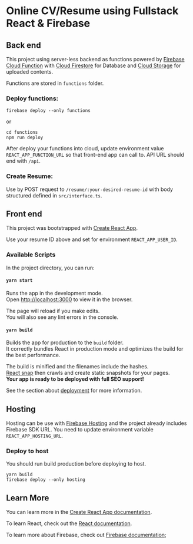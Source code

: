 # Online CV/Resume using Fullstack React & Firebase

## Back end
This project using server-less backend as functions powered by [Firebase Cloud Function](https://firebase.google.com/docs/functions)
with [Cloud Firestore](https://firebase.google.com/docs/firestore) for Database
and [Cloud Storage](https://firebase.google.com/docs/storage) for uploaded contents.

Functions are stored in `functions` folder.

### Deploy functions:

```
firebase deploy --only functions
```

or

```
cd functions
npm run deploy
```

After deploy your functions into cloud, update environment value `REACT_APP_FUNCTION_URL`
so that front-end app can call to.
API URL should end with `/api`.

### Create Resume:

Use by POST request to `/resume/:your-desired-resume-id` with body structured defined in `src/interface.ts`.

## Front end
This project was bootstrapped with [Create React App](https://github.com/facebook/create-react-app).

Use your resume ID above and set for environment `REACT_APP_USER_ID`.

### Available Scripts

In the project directory, you can run:

#### `yarn start`

Runs the app in the development mode.<br />
Open [http://localhost:3000](http://localhost:3000) to view it in the browser.

The page will reload if you make edits.<br />
You will also see any lint errors in the console.

#### `yarn build`

Builds the app for production to the `build` folder.<br />
It correctly bundles React in production mode and optimizes the build for the best performance.

The build is minified and the filenames include the hashes.<br />
[React snap](https://github.com/stereobooster/react-snap) then crawls and create static snapshots for your pages.<br />
**Your app is ready to be deployed with full SEO support!**

See the section about [deployment](https://facebook.github.io/create-react-app/docs/deployment) for more information.

## Hosting
Hosting can be use with [Firebase Hosting](https://firebase.google.com/docs/hosting)
and the project already includes Firebase SDK URL.
You need to update environment variable `REACT_APP_HOSTING_URL`.

### Deploy to host

You should run build production before deploying to host.

```
yarn build
firebase deploy --only hosting
```

## Learn More

You can learn more in the [Create React App documentation](https://facebook.github.io/create-react-app/docs/getting-started).

To learn React, check out the [React documentation](https://reactjs.org/).

To learn more about Firebase, check out [Firebase documentation](https://firebase.google.com/docs);
